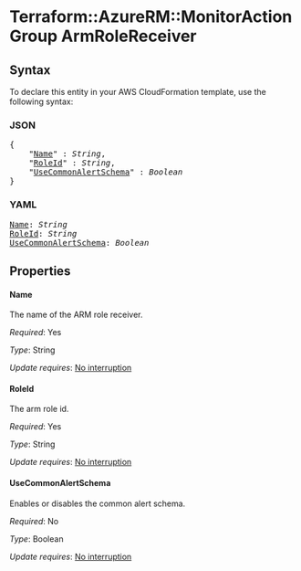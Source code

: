 # Terraform::AzureRM::MonitorActionGroup ArmRoleReceiver

## Syntax

To declare this entity in your AWS CloudFormation template, use the following syntax:

### JSON

<pre>
{
    "<a href="#name" title="Name">Name</a>" : <i>String</i>,
    "<a href="#roleid" title="RoleId">RoleId</a>" : <i>String</i>,
    "<a href="#usecommonalertschema" title="UseCommonAlertSchema">UseCommonAlertSchema</a>" : <i>Boolean</i>
}
</pre>

### YAML

<pre>
<a href="#name" title="Name">Name</a>: <i>String</i>
<a href="#roleid" title="RoleId">RoleId</a>: <i>String</i>
<a href="#usecommonalertschema" title="UseCommonAlertSchema">UseCommonAlertSchema</a>: <i>Boolean</i>
</pre>

## Properties

#### Name

The name of the ARM role receiver.

_Required_: Yes

_Type_: String

_Update requires_: [No interruption](https://docs.aws.amazon.com/AWSCloudFormation/latest/UserGuide/using-cfn-updating-stacks-update-behaviors.html#update-no-interrupt)

#### RoleId

The arm role id.

_Required_: Yes

_Type_: String

_Update requires_: [No interruption](https://docs.aws.amazon.com/AWSCloudFormation/latest/UserGuide/using-cfn-updating-stacks-update-behaviors.html#update-no-interrupt)

#### UseCommonAlertSchema

Enables or disables the common alert schema.

_Required_: No

_Type_: Boolean

_Update requires_: [No interruption](https://docs.aws.amazon.com/AWSCloudFormation/latest/UserGuide/using-cfn-updating-stacks-update-behaviors.html#update-no-interrupt)

